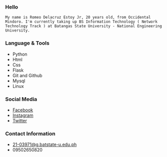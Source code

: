 ### Hello

    My name is Romeo Delacruz Estoy Jr, 20 years old, from Occidental Mindoro. I'm currently taking up BS Information Technology ( Network Technology Track ) at Batangas State University - National Engineering University.

### Language & Tools

+ Python
+ Html
+ Css
+ Flask
+ Git and Github
+ Mysql
+ Linux

### Social Media

+ [Facebook](https://www.facebook.com/romeo.estoy.31)
+ [Instagram](https://www.instagram.com/ohms.sh)
+ [Twitter](https://twitter.com/Omeyaaaaa)

### Contact Information

+ 21-03971@g.batstate-u.edu.ph
+ 09502650820

